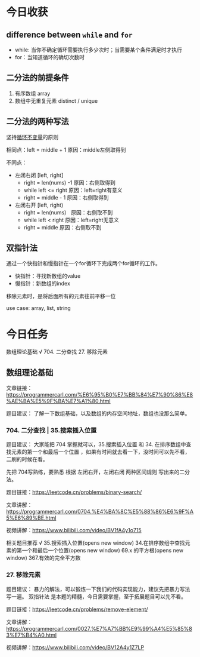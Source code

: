 # 今日收获

## difference between `while` and `for`
- while: 当你不确定循环需要执行多少次时；当需要某个条件满足时才执行
- for：当知道循环的确切次数时

## 二分法的前提条件
1. 有序数组 array
2. 数组中无重复元素 distinct / unique

## 二分法的两种写法
坚持[循环不变量](https://zh.wikipedia.org/wiki/%E5%BE%AA%E7%8E%AF%E4%B8%8D%E5%8F%98%E9%87%8F")的原则  

相同点：left = middle + 1  原因：middle左侧取得到  

不同点：
- 左闭右闭 [left, right]
  - right = len(nums) -1  原因：右侧取得到
  - while left <= right  原因：left=right有意义
  - right = middle - 1   原因：右侧取得到
- 左闭右开 [left, right)
  - right = len(nums）  原因：右侧取不到
  - while left < right  原因：left=right无意义
  - right = middle     原因：右侧取不到

## 双指针法
通过一个快指针和慢指针在一个for循环下完成两个for循环的工作。
- 快指针：寻找新数组的value
- 慢指针：新数组的index

移除元素时，是将后面所有的元素往前平移一位
  
use case: array, list, string

# 今日任务

数组理论基础
√ 704. 二分查找
27. 移除元素  

## 数组理论基础  

文章链接：https://programmercarl.com/%E6%95%B0%E7%BB%84%E7%90%86%E8%AE%BA%E5%9F%BA%E7%A1%80.html

题目建议： 了解一下数组基础，以及数组的内存空间地址，数组也没那么简单。

### 704. 二分查找 | 35.搜索插入位置

题目建议： 大家能把 704 掌握就可以，35.搜索插入位置 和 34. 在排序数组中查找元素的第一个和最后一个位置 ，如果有时间就去看一下，没时间可以先不看，二刷的时候在看。

先把 704写熟练，要熟悉 根据 左闭右开，左闭右闭 两种区间规则 写出来的二分法。

题目链接：https://leetcode.cn/problems/binary-search/  

文章讲解：https://programmercarl.com/0704.%E4%BA%8C%E5%88%86%E6%9F%A5%E6%89%BE.html  

视频讲解：https://www.bilibili.com/video/BV1fA4y1o715  

相关题目推荐
√ 35.搜索插入位置(opens new window)
34.在排序数组中查找元素的第一个和最后一个位置(opens new window)
69.x 的平方根(opens new window)
367.有效的完全平方数

### 27. 移除元素

题目建议：  暴力的解法，可以锻炼一下我们的代码实现能力，建议先把暴力写法写一遍。 双指针法 是本题的精髓，今日需要掌握，至于拓展题目可以先不看。 

题目链接：https://leetcode.cn/problems/remove-element/   

文章讲解：https://programmercarl.com/0027.%E7%A7%BB%E9%99%A4%E5%85%83%E7%B4%A0.html  

视频讲解：https://www.bilibili.com/video/BV12A4y1Z7LP  
